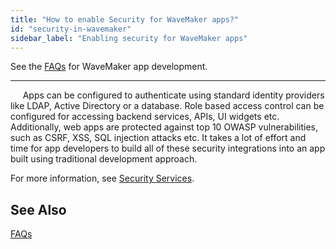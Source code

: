 ```yaml
---
title: "How to enable Security for WaveMaker apps?"
id: "security-in-wavemaker"
sidebar_label: "Enabling security for WaveMaker apps"
---
```

See the [FAQs](/learn/app-development/wavemaker-app-development-faqs) for WaveMaker app development.  

---
    
Apps can be configured to authenticate using standard identity providers like LDAP, Active Directory or a database. Role based access control can be configured for accessing backend services, APIs, UI widgets etc. Additionally, web apps are protected against top 10 OWASP vulnerabilities, such as CSRF, XSS, SQL injection attacks etc. It takes a lot of effort and time for app developers to build all of these security integrations into an app built using traditional development approach. 

For more information, see [Security Services](/learn/app-development/app-security/app-security/).

## See Also
[FAQs](/learn/app-development/wavemaker-app-development-faqs)  